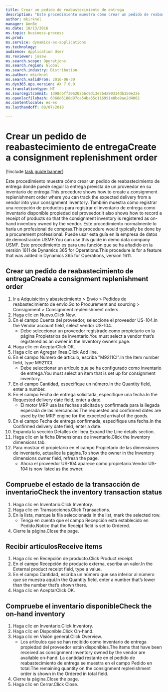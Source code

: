 ```yaml
---
title: Crear un pedido de reabastecimiento de entrega
description: "Este procedimiento muestra cómo crear un pedido de reabastecimiento de entrega donde puede seguir la entrega prevista de un proveedor en su inventario de entrega."
author: mkirknel
manager: AnnBe
ms.date: 10/13/2016
ms.topic: business-process
ms.prod: 
ms.service: dynamics-ax-applications
ms.technology: 
audience: Application User
ms.reviewer: josaw
ms.search.scope: Operations
ms.search.region: Global
ms.search.industry: Distribution
ms.author: mkirknel
ms.search.validFrom: 2016-06-30
ms.dyn365.ops.version: AX 7.0.0
ms.translationtype: HT
ms.sourcegitcommit: 1d98cbff30620256c9d13e7b4a90314db150e33e
ms.openlocfilehash: 6366d6188d97ca54ba65c11699140be9ae2d4002
ms.contentlocale: es-es
ms.lasthandoff: 08/07/2018

---
```

# <a name="create-a-consignment-replenishment-order"></a><span data-ttu-id="90399-103">Crear un pedido de reabastecimiento de entrega</span><span class="sxs-lookup"><span data-stu-id="90399-103">Create a consignment replenishment order</span></span>

[!include [task guide banner](../../includes/task-guide-banner.md)]

<span data-ttu-id="90399-104">Este procedimiento muestra cómo crear un pedido de reabastecimiento de entrega donde puede seguir la entrega prevista de un proveedor en su inventario de entrega.</span><span class="sxs-lookup"><span data-stu-id="90399-104">This procedure shows how to create a consignment replenishment order where you can track the expected delivery from a vendor into your consignment inventory.</span></span> <span data-ttu-id="90399-105">También muestra cómo registrar una recepción de productos para registrar el inventario de entrega como inventario disponible propiedad del proveedor.</span><span class="sxs-lookup"><span data-stu-id="90399-105">It also shows how to record a receipt of products so that the consignment inventory is registered as on-hand inventory owned by the vendor.</span></span> <span data-ttu-id="90399-106">Este procedimiento normalmente lo haría un profesional de compras.</span><span class="sxs-lookup"><span data-stu-id="90399-106">This procedure would typically be done by a procurement professional.</span></span> <span data-ttu-id="90399-107">Puede usar esta guía en la empresa de datos de demostración USMF.</span><span class="sxs-lookup"><span data-stu-id="90399-107">You can use this guide in demo data company USMF.</span></span> <span data-ttu-id="90399-108">Este procedimiento es para una función que se ha añadido en la versión 1611 de Dynamics 365 for Operations.</span><span class="sxs-lookup"><span data-stu-id="90399-108">This procedure is for a feature that was added in Dynamics 365 for Operations, version 1611.</span></span>




## <a name="create-a-consignment-replenishment-order"></a><span data-ttu-id="90399-109">Crear un pedido de reabastecimiento de entrega</span><span class="sxs-lookup"><span data-stu-id="90399-109">Create a consignment replenishment order</span></span>
1. <span data-ttu-id="90399-110">Ir a Adquisición y abastecimiento > Envío > Pedidos de reabastecimiento de envío.</span><span class="sxs-lookup"><span data-stu-id="90399-110">Go to Procurement and sourcing > Consignment > Consignment replenishment orders.</span></span>
2. <span data-ttu-id="90399-111">Haga clic en Nuevo.</span><span class="sxs-lookup"><span data-stu-id="90399-111">Click New.</span></span>
3. <span data-ttu-id="90399-112">En el campo Cuenta del proveedor, seleccione el proveedor US-104.</span><span class="sxs-lookup"><span data-stu-id="90399-112">In the Vendor account field, select vendor US-104.</span></span>
    * <span data-ttu-id="90399-113">Debe seleccionar un proveedor registrado como propietario en la página Propietarios de inventario.</span><span class="sxs-lookup"><span data-stu-id="90399-113">You must select a vendor that’s registered as an owner in the Inventory owners page.</span></span>  
4. <span data-ttu-id="90399-114">Haga clic en Aceptar</span><span class="sxs-lookup"><span data-stu-id="90399-114">Click OK.</span></span>
5. <span data-ttu-id="90399-115">Haga clic en Agregar línea.</span><span class="sxs-lookup"><span data-stu-id="90399-115">Click Add line.</span></span>
6. <span data-ttu-id="90399-116">En el campo Número de artículo, escriba "M9211CI".</span><span class="sxs-lookup"><span data-stu-id="90399-116">In the Item number field, type M9211CI.</span></span>
    * <span data-ttu-id="90399-117">Debe seleccionar un artículo que se ha configurado como inventario de entrega.</span><span class="sxs-lookup"><span data-stu-id="90399-117">You must select an item that is set up for consignment inventory.</span></span>  
7. <span data-ttu-id="90399-118">En el campo Cantidad, especifique un número.</span><span class="sxs-lookup"><span data-stu-id="90399-118">In the Quantity field, enter a number.</span></span>
8. <span data-ttu-id="90399-119">En el campo Fecha de entrega solicitada, especifique una fecha.</span><span class="sxs-lookup"><span data-stu-id="90399-119">In the Requested delivery date field, enter a date.</span></span>
    * <span data-ttu-id="90399-120">El motor MRP usa las fechas solicitada y confirmada para la llegada esperada de las mercancías.</span><span class="sxs-lookup"><span data-stu-id="90399-120">The requested and confirmed dates are used by the MRP engine for the expected arrival of the goods.</span></span>  
9. <span data-ttu-id="90399-121">En el campo Fecha de entrega confirmada, especifique una fecha.</span><span class="sxs-lookup"><span data-stu-id="90399-121">In the Confirmed delivery date field, enter a date.</span></span>
10. <span data-ttu-id="90399-122">Expanda la sección Detalles de línea.</span><span class="sxs-lookup"><span data-stu-id="90399-122">Expand the Line details section.</span></span>
11. <span data-ttu-id="90399-123">Haga clic en la ficha Dimensiones de inventario.</span><span class="sxs-lookup"><span data-stu-id="90399-123">Click the Inventory dimensions tab.</span></span>
12. <span data-ttu-id="90399-124">Para mostrar el propietario en el campo Propietario de las dimensiones de inventario, actualice la página.</span><span class="sxs-lookup"><span data-stu-id="90399-124">To show the owner in the Inventory dimensions owner field, refresh the page.</span></span>
    * <span data-ttu-id="90399-125">Ahora el proveedor US-104 aparece como propietario.</span><span class="sxs-lookup"><span data-stu-id="90399-125">Vendor US-104 is now listed as the owner.</span></span>  

## <a name="check-the-inventory-transaction-status"></a><span data-ttu-id="90399-126">Compruebe el estado de la transacción de inventario</span><span class="sxs-lookup"><span data-stu-id="90399-126">Check the inventory transaction status</span></span>
1. <span data-ttu-id="90399-127">Haga clic en Inventario.</span><span class="sxs-lookup"><span data-stu-id="90399-127">Click Inventory.</span></span>
2. <span data-ttu-id="90399-128">Haga clic en Transacciones.</span><span class="sxs-lookup"><span data-stu-id="90399-128">Click Transactions.</span></span>
3. <span data-ttu-id="90399-129">En la lista, marque la fila seleccionada.</span><span class="sxs-lookup"><span data-stu-id="90399-129">In the list, mark the selected row.</span></span>
    * <span data-ttu-id="90399-130">Tenga en cuenta que el campo Recepción está establecido en Pedido.</span><span class="sxs-lookup"><span data-stu-id="90399-130">Notice that the Receipt field is set to Ordered.</span></span>  
4. <span data-ttu-id="90399-131">Cierre la página.</span><span class="sxs-lookup"><span data-stu-id="90399-131">Close the page.</span></span>

## <a name="receive-items"></a><span data-ttu-id="90399-132">Recibir artículos</span><span class="sxs-lookup"><span data-stu-id="90399-132">Receive items</span></span>
1. <span data-ttu-id="90399-133">Haga clic en Recepción de producto.</span><span class="sxs-lookup"><span data-stu-id="90399-133">Click Product receipt.</span></span>
2. <span data-ttu-id="90399-134">En el campo Recepción de producto externa, escriba un valor.</span><span class="sxs-lookup"><span data-stu-id="90399-134">In the External product receipt field, type a value.</span></span>
3. <span data-ttu-id="90399-135">En el campo Cantidad, escriba un número que sea inferior al número que se muestra aquí.</span><span class="sxs-lookup"><span data-stu-id="90399-135">In the Quantity field, enter a number that’s lower than the number that’s shown there.</span></span>
4. <span data-ttu-id="90399-136">Haga clic en Aceptar</span><span class="sxs-lookup"><span data-stu-id="90399-136">Click OK.</span></span>

## <a name="check-the-on-hand-inventory"></a><span data-ttu-id="90399-137">Compruebe el inventario disponible</span><span class="sxs-lookup"><span data-stu-id="90399-137">Check the on-hand inventory</span></span>
1. <span data-ttu-id="90399-138">Haga clic en Inventario.</span><span class="sxs-lookup"><span data-stu-id="90399-138">Click Inventory.</span></span>
2. <span data-ttu-id="90399-139">Haga clic en Disponible.</span><span class="sxs-lookup"><span data-stu-id="90399-139">Click On-hand.</span></span>
3. <span data-ttu-id="90399-140">Haga clic en Visión general.</span><span class="sxs-lookup"><span data-stu-id="90399-140">Click Overview.</span></span>
    * <span data-ttu-id="90399-141">Los artículos que se han recibido como inventario de entrega propiedad del proveedor están disponibles.</span><span class="sxs-lookup"><span data-stu-id="90399-141">The items that have been received as consignment inventory owned by the vendor are available on-hand.</span></span> <span data-ttu-id="90399-142">La cantidad restante en el pedido de reabastecimiento de entrega se muestra en el campo Pedido en total.</span><span class="sxs-lookup"><span data-stu-id="90399-142">The remaining quantity on the consignment replenishment order is shown in the Ordered in total field.</span></span>  
4. <span data-ttu-id="90399-143">Cierre la página.</span><span class="sxs-lookup"><span data-stu-id="90399-143">Close the page.</span></span>
5. <span data-ttu-id="90399-144">Haga clic en Cerrar.</span><span class="sxs-lookup"><span data-stu-id="90399-144">Click Close.</span></span>


